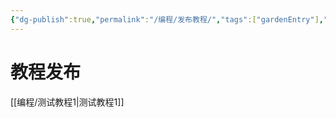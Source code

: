 ```yaml
---
{"dg-publish":true,"permalink":"/编程/发布教程/","tags":["gardenEntry"],"created":"","updated":""}
---
```


# 教程发布
[[编程/测试教程1\|测试教程1]]

